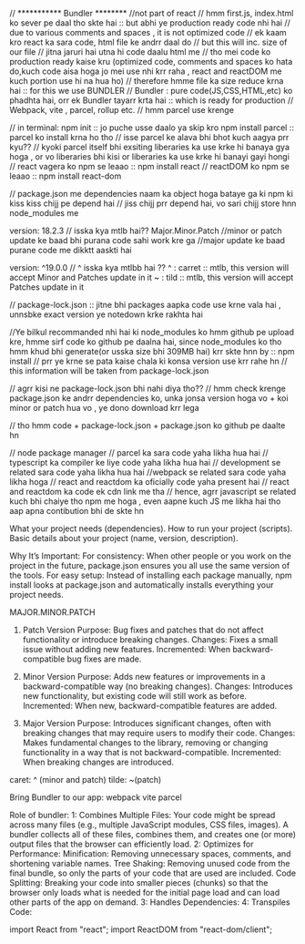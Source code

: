 // *********** Bundler ******** //not part of react 
// hmm first.js, index.html ko sever pe daal tho skte hai :: but abhi ye production ready code nhi hai
// due to various comments and spaces , it is not optimized code
// ek kaam kro react ka sara code, html file ke andrr daal do // but this will inc. size of our file
// jitna jaruri hai utna hi code daalu html me
// tho mei code ko production ready kaise kru (optimized code, comments and spaces ko hata do,kuch code aisa hoga jo mei use nhi krr raha , react and reactDOM me kuch portion use hi na hua ho)
// therefore hmme file ka size reduce krna hai :: for this we use BUNDLER
// Bundler : pure code(JS,CSS,HTML,etc) ko phadhta hai, orr ek Bundler tayarr krta hai :: which is ready for production 
// Webpack, vite , parcel, rollup etc.
// hmm parcel use krenge

// in terminal:
npm init  :: jo puche usse daalo ya skip kro
npm install parcel :: parcel ko install krna ho tho // isse parcel ke alava bhi bhot kuch aagya prr kyu??
// kyoki parcel itself bhi exsiting liberaries ka use krke hi banaya gya hoga , or vo liberaries bhi kisi or liberaries ka use krke hi banayi gayi hongi
// react vagera ko npm se leaao :: npm install react
// reactDOM ko npm se leaao :: npm install react-dom

// package.json me dependencies naam ka object hoga bataye ga ki npm ki kiss kiss chijj pe depend hai // jiss chijj prr depend hai, vo sari chijj store hnn node_modules me

version: 18.2.3   // isska kya mtlb hai??
Major.Minor.Patch
//minor or patch update ke baad bhi purana code sahi work kre ga
//major update ke baad purane code me dikktt aaskti hai


version: ^19.0.0  // ^ isska kya mtlbb hai ??
^ : carret :: mtlb, this version will accept Minor and Patches update in it
~ : tild :: mtlb, this version will accept Patches update in it

// package-lock.json :: jitne bhi packages aapka code use krne vala hai , unnsbke exact version ye notedown krke rakhta hai


//Ye bilkul recommanded nhi hai ki node_modules ko hmm github pe upload kre, hmme sirf code ko github pe daalna hai, since node_modules ko tho hmm khud bhi generate(or usska size bhi 309MB hai) krr skte hnn by :: npm install 
// prr ye krne se pata kaise chala ki konsa version use krr rahe hn // this information will be taken from package-lock.json

// agrr kisi ne package-lock.json bhi nahi diya tho?? 
// hmm check krenge package.json ke andrr dependencies ko, unka jonsa version hoga vo + koi minor or patch hua vo , ye dono download krr lega




// tho hmm code + package-lock.json + package.json ko github pe daalte hn

<!-- npm kya hai ???? -->
// node package manager
// parcel ka sara code yaha likha hua hai
// typescript ka compiler ke liye code yaha likha hua hai
// development se related sara code yaha likha hua hai
//webpack se related sara code yaha likha hoga
// react and reactdom ka oficially code yaha present hai
// react and reactdom ka code ek cdn link me tha
// hence, agrr javascript se related kuch bhi chaiye tho npm me hoga , even aapne kuch JS me likha hai tho aap apna contibution bhi de skte hn

<!-- Package.json -->
What your project needs (dependencies).
How to run your project (scripts).
Basic details about your project (name, version, description).

Why It’s Important:
For consistency: When other people or you work on the project in the future, package.json ensures you all use the same version of the tools.
For easy setup: Instead of installing each package manually, npm install looks at package.json and automatically installs everything your project needs.

<!-- First initialize your project with npm init -->
<!-- These are the updates -->
MAJOR.MINOR.PATCH

1. Patch Version
Purpose: Bug fixes and patches that do not affect functionality or introduce breaking changes.
Changes: Fixes a small issue without adding new features.
Incremented: When backward-compatible bug fixes are made.

2. Minor Version
Purpose: Adds new features or improvements in a backward-compatible way (no breaking changes).
Changes: Introduces new functionality, but existing code will still work as before.
Incremented: When new, backward-compatible features are added.

3. Major Version
Purpose: Introduces significant changes, often with breaking changes that may require users to modify their code.
Changes: Makes fundamental changes to the library, removing or changing functionality in a way that is not backward-compatible.
Incremented: When breaking changes are introduced.

caret: ^ (minor and patch)
tilde: ~(patch)

Bring Bundler to our app:
webpack
vite
parcel
<!-- npm install -D parcel -->

Role of bundler:
1: Combines Multiple Files:
Your code might be spread across many files (e.g., multiple JavaScript modules, CSS files, images). A bundler collects all of these files, combines them, and creates one (or more) output files that the browser can efficiently load.
2: Optimizes for Performance: Minification: Removing unnecessary spaces, comments, and shortening variable names.
Tree Shaking: Removing unused code from the final bundle, so only the parts of your code that are used are included.
Code Splitting: Breaking your code into smaller pieces (chunks) so that the browser only loads what is needed for the initial page load and can load other parts of the app on demand.
3: Handles Dependencies:
4: Transpiles Code:

<!-- npx parcel index.html -->
<!-- npx parcel build index.html -->



<!-- npm install react
npm install react-dom -->

import React from "react";
import ReactDOM from "react-dom/client";